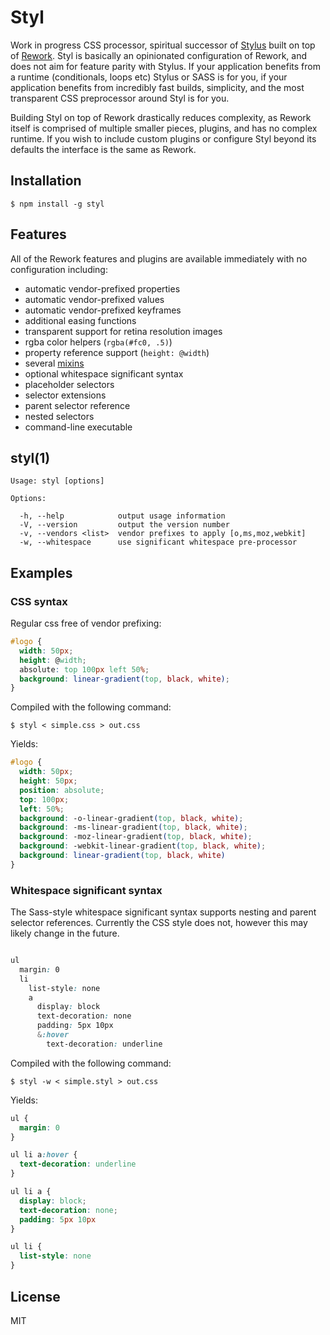 # Styl

  Work in progress CSS processor, spiritual successor of [Stylus](https://github.com/LearnBoost/stylus) built on top of [Rework](https://github.com/visionmedia/rework). Styl is basically an opinionated configuration of Rework, and does not aim for feature parity
  with Stylus. If your application benefits from a runtime (conditionals, loops etc) Stylus or SASS is for you, if your application benefits from
  incredibly fast builds, simplicity, and the most transparent CSS preprocessor around Styl is for you.

  Building Styl on top of Rework drastically reduces complexity, as Rework itself is comprised of multiple smaller pieces, plugins, and has no complex runtime. If you wish to include custom plugins or configure Styl beyond its defaults the interface is the same as Rework.

## Installation

```
$ npm install -g styl
```

## Features

  All of the Rework features and plugins are available immediately with no configuration including:

  - automatic vendor-prefixed properties
  - automatic vendor-prefixed values
  - automatic vendor-prefixed keyframes
  - additional easing functions
  - transparent support for retina resolution images
  - rgba color helpers (`rgba(#fc0, .5)`)
  - property reference support (`height: @width`)
  - several [mixins](https://github.com/visionmedia/rework-mixins)
  - optional whitespace significant syntax
  - placeholder selectors
  - selector extensions
  - parent selector reference
  - nested selectors
  - command-line executable

## styl(1)

```
Usage: styl [options]

Options:

  -h, --help            output usage information
  -V, --version         output the version number
  -v, --vendors <list>  vendor prefixes to apply [o,ms,moz,webkit]
  -w, --whitespace      use significant whitespace pre-processor
```

## Examples

### CSS syntax

  Regular css free of vendor prefixing:

```css
#logo {
  width: 50px;
  height: @width;
  absolute: top 100px left 50%;
  background: linear-gradient(top, black, white);
}
```

  Compiled with the following command:

```
$ styl < simple.css > out.css
```

  Yields:

```css
#logo {
  width: 50px;
  height: 50px;
  position: absolute;
  top: 100px;
  left: 50%;
  background: -o-linear-gradient(top, black, white);
  background: -ms-linear-gradient(top, black, white);
  background: -moz-linear-gradient(top, black, white);
  background: -webkit-linear-gradient(top, black, white);
  background: linear-gradient(top, black, white)
}
```

### Whitespace significant syntax

  The Sass-style whitespace significant syntax supports nesting and parent selector references. Currently the CSS style does not, however this may likely change in the future.

```css

ul
  margin: 0
  li
    list-style: none
    a
      display: block
      text-decoration: none
      padding: 5px 10px
      &:hover
        text-decoration: underline
```

  Compiled with the following command:

```
$ styl -w < simple.styl > out.css
```

  Yields:

```css
ul {
  margin: 0
}

ul li a:hover {
  text-decoration: underline
}

ul li a {
  display: block;
  text-decoration: none;
  padding: 5px 10px
}

ul li {
  list-style: none
}
```


## License

  MIT
